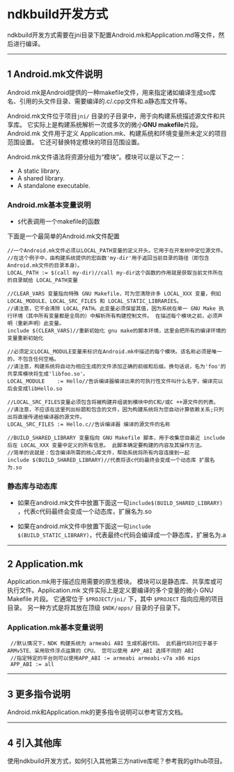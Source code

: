 # ndkbuild开发方式

ndkbuild开发方式需要在jni目录下配置Android.mk和Application.md等文件，然后进行编译。

---
## 1 Android.mk文件说明

Android.mk是Android提供的一种makefile文件，用来指定诸如编译生成so库名、引用的头文件目录、需要编译的.c/.cpp文件和.a静态库文件等。

Android.mk文件位于项目`jni/` 目录的子目录中，用于向构建系统描述源文件和共享库。 它实际上是构建系统解析一次或多次的微小**GNU makefile**片段。 Android.mk 文件用于定义 Application.mk、构建系统和环境变量所未定义的项目范围设置。 它还可替换特定模块的项目范围设置。

Android.mk文件语法将资源分组为“模块”。模块可以是以下之一：

- A static library.
- A shared library.
- A standalone executable.

### Android.mk基本变量说明

-  `$`代表调用一个makefile的函数

下面是一个最简单的Android.mk文件配置

```
//一个Android.mk文件必须以LOCAL_PATH变量的定义开头。它用于在开发树中定位源文件。
//在这个例子中，由构建系统提供的宏函数'my-dir'用于返回当前目录的路径（即包含Android.mk文件的目录本身）。
LOCAL_PATH := $(call my-dir)//call my-dir这个函数的作用就是获取当前文件所在的目录赋给 LOCAL_PATH变量

//CLEAR_VARS 变量指向特殊 GNU Makefile，可为您清除许多 LOCAL_XXX 变量，例如 LOCAL_MODULE、LOCAL_SRC_FILES 和 LOCAL_STATIC_LIBRARIES。
//请注意，它不会清除 LOCAL_PATH。此变量必须保留其值，因为系统在单一 GNU Make 执行环境（其中所有变量都是全局的）中解析所有构建控制文件。 在描述每个模块之前，必须声明（重新声明）此变量。
include $(CLEAR_VARS)//重新初始化 gnu make的脚本环境，这里会把所有的编译环境的变量重新初始化

//必须定义LOCAL_MODULE变量来标识在Android.mk中描述的每个模块。该名称必须是唯一的，不包含任何空格。
//请注意，构建系统将自动为相应生成的文件添加正确的前缀和后缀。换句话说，名为'foo'的共享库模块将生成'libfoo.so'。
LOCAL_MODULE    := Hello//告诉编译器编译出来的可执行性文件叫什么名字，编译完以后会变成libHello.so

//LOCAL_SRC_FILES变量必须包含将被构建并组装到模块中的C和/或C ++源文件的列表。
//请注意，不应该在这里列出标题和包含的文件，因为构建系统将为您自动计算依赖关系;只列出将直接传递给编译器的源文件。
LOCAL_SRC_FILES := Hello.c//告诉编译器 编译的源文件的名称

//BUILD_SHARED_LIBRARY 变量指向 GNU Makefile 脚本，用于收集您自最近 include 后在 LOCAL_XXX 变量中定义的所有信息。 此脚本确定要构建的内容及其操作方法。
//简单的说就是：包含编译所需的核心库文件，帮助系统将所有内容连接到一起
include $(BUILD_SHARED_LIBRARY)//代表将该c代码最终会变成一个动态库 扩展名为.so
```

### 静态库与动态库

- 如果在android.mk文件中放置下面这一句`include$(BUILD_SHARED_LIBRARY) `，代表c代码最终会变成一个动态库，扩展名为.so

- 如果在android.mk文件中放置下面这一句`include $(BUILD_STATIC_LIBRARY)`，代表最终c代码会编译成一个静态库，扩展名为.a


---
## 2 Application.mk

Application.mk用于描述应用需要的原生模块。 模块可以是静态库、共享库或可执行文件。Application.mk 文件实际上是定义要编译的多个变量的微小 GNU Makefile 片段。
它通常位于 `$PROJECT/jni/` 下，其中 `$PROJECT` 指向应用的项目目录。 另一种方式是将其放在顶级 `$NDK/apps/` 目录的子目录下。

### Application.mk基本变量说明

```
 //默认情况下，NDK 构建系统为 armeabi ABI 生成机器代码。 此机器代码对应于基于 ARMv5TE、采用软件浮点运算的 CPU。 您可以使用 APP_ABI 选择不同的 ABI
 //指定特定的平台则可以使用APP_ABI := armeabi armeabi-v7a x86 mips
 APP_ABI := all
```

---
## 3 更多指令说明

Android.mk和Application.mk的更多指令说明可以参考官方文档。

---
## 4 引入其他库

使用ndkbuild开发方式，如何引入其他第三方native库呢？参考我的github项目。
